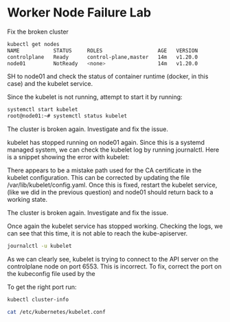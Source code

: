 # Worker Node Failure Lab

Fix the broken cluster
```bash
kubectl get nodes
NAME           STATUS     ROLES                  AGE   VERSION
controlplane   Ready      control-plane,master   14m   v1.20.0
node01         NotReady   <none>                 14m   v1.20.0
```
SH to node01 and check the status of container runtime (docker, in this case) and the kubelet service.

Since the kubelet is not running, attempt to start it by running:
```bash
systemctl start kubelet
root@node01:~# systemctl status kubelet
```
The cluster is broken again. Investigate and fix the issue.

kubelet has stopped running on node01 again. Since this is a systemd managed system, we can check the kubelet log by running journalctl. Here is a snippet showing the error with kubelet:


There appears to be a mistake path used for the CA certificate in the kubelet configuration. This can be corrected by updating the file /var/lib/kubelet/config.yaml.
Once this is fixed, restart the kubelet service, (like we did in the previous question) and node01 should return back to a working state.

The cluster is broken again. Investigate and fix the issue.

Once again the kubelet service has stopped working. Checking the logs, we can see that this time, it is not able to reach the kube-apiserver.
```bash
journalctl -u kubelet 
```
As we can clearly see, kubelet is trying to connect to the API server on the controlplane node on port 6553. This is incorrect.
To fix, correct the port on the kubeconfig file used by the

To get the right port run:

```bash
kubectl cluster-info
```
```bash
cat /etc/kubernetes/kubelet.conf
```
